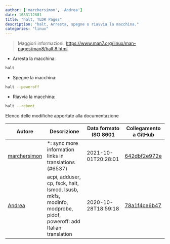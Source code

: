 ```yaml
---
author: ['marchersimon', 'Andrea']
date: 1633112881
title: "halt, TLDR Pages"
description: "halt, Arresta, spegne o riavvia la macchina."
categories: "linux"
---
```

> Maggiori informazioni: <https://www.man7.org/linux/man-pages/man8/halt.8.html>.

- Arresta la macchina:

```bash
halt
```

- Spegne la macchina:

```bash
halt --poweroff
```

- Riavvia la macchina:

```bash
halt --reboot
```
Elenco delle modifiche apportate alla documentazione


Autore | Descrizione | Data formato ISO 8601 | Collegamento a GitHub
------|-----|-----|-----
[marchersimon](mailto:50295997+marchersimon@users.noreply.github.com) | *: sync more information links in translations (#6537) | 2021-10-01T20:28:01 | [642dbf2e972e](https://github.com/tldr-pages/tldr/commit/642dbf2e972e388fab8c84ba3b4685fb862b6454)
[Andrea](mailto:agnophi@gmail.com) | acpi, adduser, cp, fsck, halt, lsmod, lsusb, mkfs, modinfo, modprobe, pidof, poweroff: add Italian translation | 2020-10-28T18:59:18 | [78a1f4ce6b47](https://github.com/tldr-pages/tldr/commit/78a1f4ce6b4737c3049ec89305ab9a6f1ba54601)

